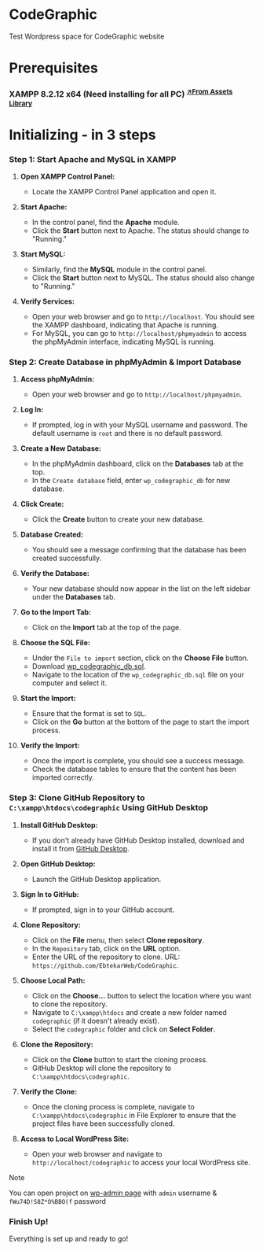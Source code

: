 # CodeGraphic
Test Wordpress space for CodeGraphic website

# Prerequisites
### XAMPP 8.2.12 x64 (Need installing for all PC) <sup>[↗️From Assets Library](https://github.com/EbtekarWeb/Assets_Library/blob/main/README.md#xampp)</sup>

# Initializing - in 3 steps
### Step 1: Start Apache and MySQL in XAMPP

1. **Open XAMPP Control Panel:**
   - Locate the XAMPP Control Panel application and open it.

2. **Start Apache:**
   - In the control panel, find the **Apache** module.
   - Click the **Start** button next to Apache. The status should change to "Running."

3. **Start MySQL:**
   - Similarly, find the **MySQL** module in the control panel.
   - Click the **Start** button next to MySQL. The status should also change to "Running."

4. **Verify Services:**
   - Open your web browser and go to `http://localhost`. You should see the XAMPP dashboard, indicating that Apache is running.
   - For MySQL, you can go to `http://localhost/phpmyadmin` to access the phpMyAdmin interface, indicating MySQL is running.

### Step 2: Create Database in phpMyAdmin & Import Database

1. **Access phpMyAdmin:**
   - Open your web browser and go to `http://localhost/phpmyadmin`.

2. **Log In:**
   - If prompted, log in with your MySQL username and password. The default username is `root` and there is no default password.

3. **Create a New Database:**
   - In the phpMyAdmin dashboard, click on the **Databases** tab at the top.
   - In the `Create database` field, enter `wp_codegraphic_db` for new database.

4. **Click Create:**
   - Click the **Create** button to create your new database.

5. **Database Created:**
   - You should see a message confirming that the database has been created successfully.

6. **Verify the Database:**
   - Your new database should now appear in the list on the left sidebar under the **Databases** tab.

7. **Go to the Import Tab:**
   - Click on the **Import** tab at the top of the page.

8. **Choose the SQL File:**
   - Under the `File to import` section, click on the **Choose File** button.
   - Download [wp_codegraphic_db.sql](https://github.com/EbtekarWeb/Assets_Library/releases/download/wp_codegraphic_db/wp_codegraphic_db.sql).
   - Navigate to the location of the `wp_codegraphic_db.sql` file on your computer and select it.

9. **Start the Import:**
   - Ensure that the format is set to `SQL`.
   - Click on the **Go** button at the bottom of the page to start the import process.

10. **Verify the Import:**
    - Once the import is complete, you should see a success message.
    - Check the database tables to ensure that the content has been imported correctly.
### Step 3: Clone GitHub Repository to `C:\xampp\htdocs\codegraphic` Using GitHub Desktop

1. **Install GitHub Desktop:**
   - If you don't already have GitHub Desktop installed, download and install it from [GitHub Desktop](https://desktop.github.com/).

2. **Open GitHub Desktop:**
   - Launch the GitHub Desktop application.

3. **Sign In to GitHub:**
   - If prompted, sign in to your GitHub account.

4. **Clone Repository:**
   - Click on the **File** menu, then select **Clone repository**.
   - In the `Repository` tab, click on the **URL** option.
   - Enter the URL of the repository to clone. URL: `https://github.com/EbtekarWeb/CodeGraphic`.

5. **Choose Local Path:**
   - Click on the **Choose...** button to select the location where you want to clone the repository.
   - Navigate to `C:\xampp\htdocs` and create a new folder named `codegraphic` (if it doesn't already exist).
   - Select the `codegraphic` folder and click on **Select Folder**.

6. **Clone the Repository:**
   - Click on the **Clone** button to start the cloning process.
   - GitHub Desktop will clone the repository to `C:\xampp\htdocs\codegraphic`.

7. **Verify the Clone:**
   - Once the cloning process is complete, navigate to `C:\xampp\htdocs\codegraphic` in File Explorer to ensure that the project files have been successfully cloned.

8. **Access to Local WordPress Site:**
    - Open your web browser and navigate to `http://localhost/codegraphic` to access your local WordPress site.

> [!NOTE]
> You can open project on [wp-admin page](http://localhost/codegraphic/wp-admin) with `admin` username & `fWu74D!S8Z*O%BBO(f` password

### Finish Up!
Everything is set up and ready to go!
